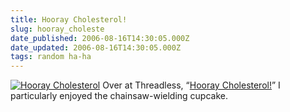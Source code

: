 ```yaml
---
title: Hooray Cholesterol!
slug: hooray_choleste
date_published: 2006-08-16T14:30:05.000Z
date_updated: 2006-08-16T14:30:05.000Z
tags: random ha-ha
---
```


[![Hooray Cholesterol](http://www.dashes.com/anil/images/hooraycholesterol.png)](http://www.threadless.com/product/560/Hooray_Cholesterol?streetteam=anildash) Over at Threadless, “[Hooray Cholesterol!](http://www.threadless.com/product/560/Hooray_Cholesterol?streetteam=anildash)” I particularly enjoyed the chainsaw-wielding cupcake.
